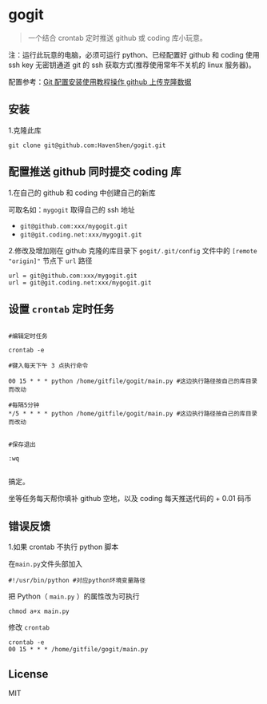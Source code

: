 # gogit

> 一个结合 crontab 定时推送 github 或 coding 库小玩意。

注：运行此玩意的电脑，必须可运行 python、已经配置好 github 和 coding 使用 ssh key 无密钥通道 git 的 ssh 获取方式(推荐使用常年不关机的 linux 服务器)。

配置参考：[Git 配置安装使用教程操作 github 上传克隆数据](http://www.cnblogs.com/havenshen/p/3493522.html)

## 安装

1.克隆此库
  
  ```shell
  git clone git@github.com:HavenShen/gogit.git
  ```
  
## 配置推送 github 同时提交 coding 库

1.在自己的 github 和 coding 中创建自己的新库

  可取名如：`mygogit` 取得自己的 ssh 地址
  
  * `git@github.com:xxx/mygogit.git`
  * `git@git.coding.net:xxx/mygogit.git`

2.修改及增加刚在 github 克隆的库目录下 `gogit/.git/config` 文件中的 `[remote "origin]"` 节点下 `url` 路径

```shell
url = git@github.com:xxx/mygogit.git
url = git@git.coding.net:xxx/mygogit.git
```

## 设置 `crontab` 定时任务

```shell

#编辑定时任务

crontab -e

#键入每天下午 3 点执行命令

00 15 * * * python /home/gitfile/gogit/main.py #这边执行路径按自己的库目录而改动

#每隔5分钟
*/5 * * * * python /home/gitfile/gogit/main.py #这边执行路径按自己的库目录而改动 


#保存退出

:wq
  
```

搞定。

坐等任务每天帮你填补 github 空地，以及 coding 每天推送代码的 + 0.01 码币

## 错误反馈

1.如果 crontab 不执行 python 脚本

在`main.py`文件头部加入
  
```shell
#!/usr/bin/python #对应python环境变量路径
```
  
把 Python（ `main.py` ）的属性改为可执行

```shell
chmod a+x main.py
```

修改 `crontab`

```shell
crontab -e
00 15 * * * /home/gitfile/gogit/main.py
```
  
## License

MIT
